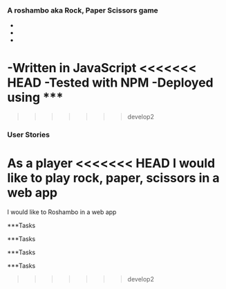 ### A roshambo aka Rock, Paper Scissors game
+
+
+
-Written in JavaScript
<<<<<<< HEAD
-Tested with NPM
-Deployed using  ***
=======
>>>>>>> develop2



### User Stories

As a player
<<<<<<< HEAD
I would like to play rock, paper, scissors in a web app
=======
I would like to Roshambo in a web app

***Tasks

***Tasks

***Tasks

***Tasks
>>>>>>> develop2
